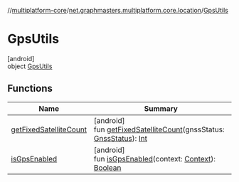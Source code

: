//[multiplatform-core](../../../index.md)/[net.graphmasters.multiplatform.core.location](../index.md)/[GpsUtils](index.md)

# GpsUtils

[android]\
object [GpsUtils](index.md)

## Functions

| Name | Summary |
|---|---|
| [getFixedSatelliteCount](get-fixed-satellite-count.md) | [android]<br>fun [getFixedSatelliteCount](get-fixed-satellite-count.md)(gnssStatus: [GnssStatus](https://developer.android.com/reference/kotlin/android/location/GnssStatus.html)): [Int](https://kotlinlang.org/api/latest/jvm/stdlib/kotlin/-int/index.html) |
| [isGpsEnabled](is-gps-enabled.md) | [android]<br>fun [isGpsEnabled](is-gps-enabled.md)(context: [Context](https://developer.android.com/reference/kotlin/android/content/Context.html)): [Boolean](https://kotlinlang.org/api/latest/jvm/stdlib/kotlin/-boolean/index.html) |

